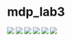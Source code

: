 # mdp_lab3

![](/Users/valentinbujdoso/projects/MDP/lab3/1.png)
![](/Users/valentinbujdoso/projects/MDP/lab3/2.png)
![](/Users/valentinbujdoso/projects/MDP/lab3/3.png)
![](/Users/valentinbujdoso/projects/MDP/lab3/4.png)
![](/Users/valentinbujdoso/projects/MDP/lab3/5.png)
![](/Users/valentinbujdoso/projects/MDP/lab3/amazon.png)